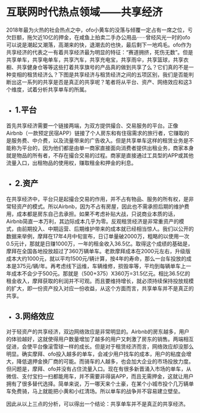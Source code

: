 # 互联网时代热点领域——共享经济
2018年最为火热的社会热点之中，ofo小黄车的没落与倾覆一定占有一席之位，亏欠巨额，拖欠近10亿的押金，在咸鱼上拍卖二手办公用品······曾经风光一时的ofo可以说是潮起又潮落，高潮来的快，退潮去的也快，最后剩下一地鸡毛。ofo作为共享经济的代表之一有着共享经济最为明显的特征：“赛道拥挤，死伤无数”。但是共享单车，共享电单车，共享汽车，共享充电宝，共享雨伞，共享篮球，共享衣橱、共享健身仓等等这些打着共享旗号的产品真的做到共享了么？它们真的不是一种变相的租赁经济么？下图是共享经济与租赁经济之间的五项区别，我们是否能判断出这一系列的共享是否是真正的共享呢？笔者将从平台、资产、网络效应和这3个维度，试着分析共享单车的所属。
* ## 1.平台
首先共享经济需要一个链接两端，为双方提供撮合、交易服务的平台。正像Airbnb（一款预定民宿APP）链接了个人房东和有住宿需求的旅行者，它赚取的是服务费、中介费，以及流量带来的广告收入。但是共享单车这样的租赁业务是不能称为平台的，因为他们都是由单一商家直接面向消费者提供出租业务，商家本身就是物品的所有者，不存在撮合交易的过程。商家是直接通过工具型的APP或其他流量入口，出租物品的使用权，赚取租金和押金的利息。
* ## 2.资产
在共享经济中，平台只是起撮合交易的作用，并不占有物品、服务的所有权，是非常轻资产的模式。所以Airbnb，因为不占有房屋，因此也不需承担后期的维护费用，成本都是房东自己去承担。如果不考虑补贴大战，只说商业本质的话，Airbnb简直一本万利，其边际成本几乎为零。反观租赁经济是非常重资产的模式，由前期投入、中期运营、后期维护带来的成本就已经相当惊人。我们以公开的数据来举例，摩拜在17年4月中旬宣布，日订单量破2000万，粗略的以使用一次0.5元计，那就是日赚1000万，一年的租金收入36.5亿。取得这个成绩的基础是，摩拜在全国各地投放超过了360万辆单车。老款摩拜成本在2000元左右，升级版成本大约1000元，就以平均1500元/辆计算，按4年的寿命，那么一台车投放的成本是375元/辆/年。再考虑线下运维，车辆维修，损毁率等，平均到每辆单车上一年成本不会少于500元。那就是（500+375）X360万=31.5亿元。相比36.5亿的租金收入，摩拜获取的利润并不可观。而且要维持增长，就必须持续保持投放规模的扩大，即一份资产投入对应一份收益，从这个方面而言，共享单车并不是真正的共享。
* ## 3.网络效应
对于轻资产的共享经济，双边网络效应是非常明显的。Airbnb的房东越多，用户的体验越好，这就使得用户数量增加了越多的用户又刺激了房东的销售。两端相互促进，会使平台像滚雪球一样的成长。但是对于租赁经济而言，网络效应却没那么明显。确实摩拜、ofo投入越多的单车，会减少用户找车的成本，用户的粘度会增大，降低退押金换厂商的可能。而骑车的人越多，也会加大企业的市场投放力度。但问题是，摩拜、ofo并没有占住流量入口。现在有很多新晋涌入市场的单车，从微信、支付宝扫一扫都能用车，并不需要非得装APP，而且无需押金，这就让用户拥有了很多替代选择。简单来说，万一哪天来个土豪，在某个小城市投个几万辆单车免费骑，马上就能把小黄和小红清场。所以单车的战争并不容易建立壁垒。

因此从以上三点的分析，可以得出一个结论：共享单车并不是真正的共享经济。
